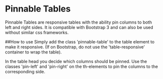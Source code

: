 Pinnable Tables
===============

Pinnable Tables are responsive tables with the ability pin columns to both left and right sides. It is compatible with Bootstrap 3 and can also be used without similar css frameworks.

##How to use
Simply add the class 'pinnable-table' to the table element to make it responsive. (If on Bootstrap, do not use the 'table-responsive' container to wrap the table).

In the table head you decide which columns should be pinned. Use the classes 'pin-left' and 'pin-right' on the th-elements to pin the columns to the corresponding side.
